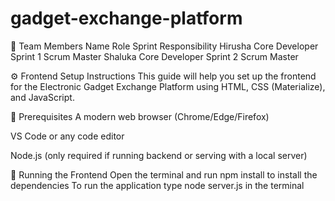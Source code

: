 # gadget-exchange-platform
👥 Team Members
Name	Role	Sprint Responsibility
Hirusha	Core Developer	Sprint 1 Scrum Master
Shaluka	Core Developer	Sprint 2 Scrum Master

⚙️ Frontend Setup Instructions
This guide will help you set up the frontend for the Electronic Gadget Exchange Platform using HTML, CSS (Materialize), and JavaScript.

🔧 Prerequisites
A modern web browser (Chrome/Edge/Firefox)

VS Code or any code editor

Node.js (only required if running backend or serving with a local server)

🚀 Running the Frontend
Open the terminal and run npm install to install the dependencies
To run the application type node server.js in the terminal